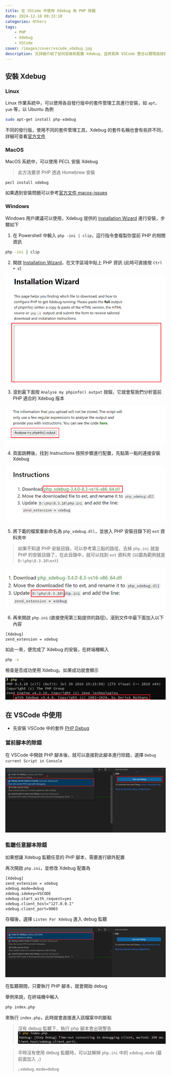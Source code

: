 ```yaml
---
title: 在 VSCode 中使用 Xdebug 為 PHP 除錯
date: 2024-12-18 09:33:10
categories: Others
tags: 
    - PHP
    - Xdebug
    - VSCode
cover: /images/cover/vscode_xdebug.jpg
description: 文詳細介紹了如何安裝和配置 Xdebug，並將其與 VSCode 整合以實現高效的除錯流程，無論是初學者還是有經驗的開發者，都能因此提升開發效率。
---
```


## 安裝 Xdebug

### Linux

Linux 作業系統中，可以使用各自發行版中的套件管理工具進行安裝，如 `apt`、`yum` 等，以 Ubuntu 為例

```Bash
sudo apt-get install php-xdebug
```

不同的發行版，使用不同的套件管理工具，Xdebug 的套件名稱也會有些許不同，詳細可查看[官方文件](https://xdebug.org/docs/install#linux)

### MacOS

MacOS 系統中，可以使用 PECL 安裝 Xdebug

> 此方法要求 PHP 透過 Homebrew 安裝

```
pecl install xdebug
```

如果遇到安裝問題可以參考[官方文件 macos-issues](https://xdebug.org/docs/install#macos-issues)

### Windows

Windows 用戶建議可以使用，Xdebug 提供的 [Installation Wizard](https://xdebug.org/wizard) 進行安裝，步驟如下

1. 在 Powershell 中輸入 `php -ini | clip`，這行指令會複製你當前 PHP 的相關資訊

```Bash
php -ini | clip
```

2. 開啟 [Installation Wizard](https://xdebug.org/wizard)，在文字區域中貼上 PHP 資訊 (此時可直接按 `Ctrl + v`)

![wizard_textarea](/images/posts/xdebug-in-vscode/wizard_textarea.png)

3. 滾到最下面按 `Analyse my phpinfo() output` 按鈕，它就會幫我們分析當前 PHP 適合的 Xdebug 版本

![wizard_analyse_btn](/images/posts/xdebug-in-vscode/wizard_analyse_btn.png)

4. 頁面跳轉後，找到 Instructions 按照步驟進行配置，先點第一點的連接安裝 Xdebug

![wizard_download_link](/images/posts/xdebug-in-vscode/wizard_download_link.png)

5. 將下載的檔案重新命名為 `php_xdebug.dll`，並放入 PHP 安裝目錄下的 `ext` 資料夾中

> 如果不知道 PHP 安裝目錄，可以參考第三點的路徑，去掉 `php.ini` 就是 PHP 的安裝目錄了，在此目錄中，就可以找到 `ext` 資料夾
> (以圖為範例就是 `D:\php\8.3.10\ext`)

![wizard_php_dir](/images/posts/xdebug-in-vscode/wizard_php_dir.png)

6. 再來開啟 `php.ini` (直接使用第三點提供的路徑)，滾到文件中最下面加入以下內容

```
[Xdebug]
zend_extension = xdebug
```

如此一來，便完成了 Xdebug 的安裝，在終端機輸入

```Bash
php -v
```

檢查是否成功使用 Xdebug，如果成功就會顯示

![xdebug_installed](/images/posts/xdebug-in-vscode/xdebug_installed.png)

## 在 VSCode 中使用

- 先安裝 VSCode 中的套件 [PHP Debug](https://marketplace.visualstudio.com/items?itemName=xdebug.php-debug)

### 當前腳本的除錯

在 VSCode 中開啟 PHP 腳本後，就可以直接對此腳本進行除錯，選擇 `Debug current Script in Console`

![debug_current_file](/images/posts/xdebug-in-vscode/debug_current_file.png)

### 監聽任意腳本除錯

如果想讓 Xdebug 監聽任意的 PHP 腳本，需要進行額外配置

再次開啟 `php.ini`，並修改 Xdebug 配置為

```
[Xdebug]
zend_extension = xdebug
xdebug.mode=debug
xdebug.idekey=VSCODE
xdebug.start_with_request=yes
xdebug.client_host="127.0.0.1"
xdebug.client_port=9003
```

存檔後，選擇 `Listen For Xdebug` 進入 debug 監聽

![debug_from_request](/images/posts/xdebug-in-vscode/debug_from_request.png)

在監聽期間，只要執行 PHP 腳本，就會開始 debug

舉例來說，在終端機中輸入

```Bash
php index.php
```

來執行 `index.php`，此時就會直接進入該檔案中的斷點

> 沒有 debug 監聽下，執行 php 腳本會出現警告
> ![xdebug_timeout_warning](/images/posts/xdebug-in-vscode/xdebug_timeout_warning.png)

> 平時沒有使用 debug 監聽時，可以註解掉 `php.ini` 中的 `xdebug.mode` (最前面加入 `;`)
> ```
> ;xdebug.mode=debug
> ```
